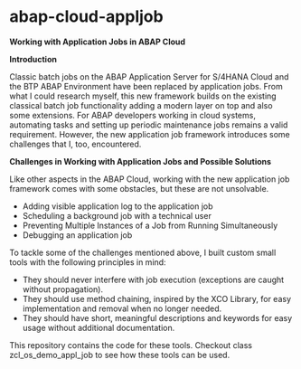 # abap-cloud-appljob
**Working with Application Jobs in ABAP Cloud**


**Introduction**

Classic batch jobs on the ABAP Application Server for S/4HANA Cloud and the BTP ABAP Environment have been replaced by application jobs. From what I could research myself, this new framework builds on the existing classical batch job functionality adding a modern layer on top and also some extensions. For ABAP developers working in cloud systems, automating tasks and setting up periodic maintenance jobs remains a valid requirement. However, the new application job framework introduces some challenges that I, too, encountered.

**Challenges in Working with Application Jobs and Possible Solutions**

Like other aspects in the ABAP Cloud, working with the new application job framework comes with some obstacles, but these are not unsolvable.
- Adding visible application log to the application job
- Scheduling a background job with a technical user
- Preventing Multiple Instances of a Job from Running Simultaneously
- Debugging an application job
 
To tackle some of the challenges mentioned above, I built custom small tools with the following principles in mind:
- They should never interfere with job execution (exceptions are caught without propagation).
- They should use method chaining, inspired by the XCO Library, for easy implementation and removal when no longer needed.
- They should have short, meaningful descriptions and keywords for easy usage without additional documentation.

This repository contains the code for these tools. Checkout class zcl_os_demo_appl_job to see how these tools can be used.



